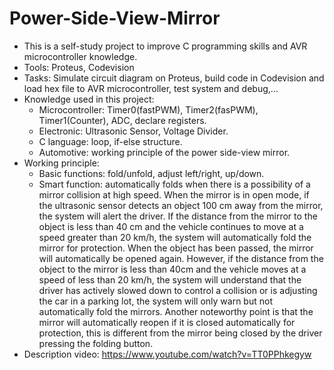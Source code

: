 # Power-Side-View-Mirror
+ This is a self-study project to improve C programming skills and AVR microcontroller knowledge.
+ Tools: Proteus, Codevision
+ Tasks: Simulate circuit diagram on Proteus, build code in Codevision and load hex file to AVR microcontroller, test system and debug,...
+ Knowledge used in this project:
  - Microcontroller: Timer0(fastPWM), Timer2(fasPWM), Timer1(Counter), ADC, declare registers.
  - Electronic: Ultrasonic Sensor, Voltage Divider.
  - C language: loop, if-else structure.
  - Automotive: working principle of the power side-view mirror.
+ Working principle:
  - Basic functions: fold/unfold, adjust left/right, up/down.
  - Smart function: automatically folds when there is a possibility of a mirror collision at high speed. When the mirror is in    open mode, if the ultrasonic sensor detects an object 100 cm away from the mirror, the system will alert the driver. If the distance from the mirror to the object is less than 40 cm and the vehicle continues to move at a speed greater than 20 km/h, the system will automatically fold the mirror for protection. When the object has been passed, the mirror will automatically be opened again. However, if the distance from the object to the mirror is less than 40cm and the vehicle moves at a speed of less than 20 km/h, the system will understand that the driver has actively slowed down to control a collision or is adjusting the car in a parking lot, the system will only warn but not automatically fold the mirrors. Another noteworthy point is that the mirror will automatically reopen if it is closed automatically for protection, this is different from the mirror being closed by the driver pressing the folding button.
+ Description video: https://www.youtube.com/watch?v=TT0PPhkegyw

